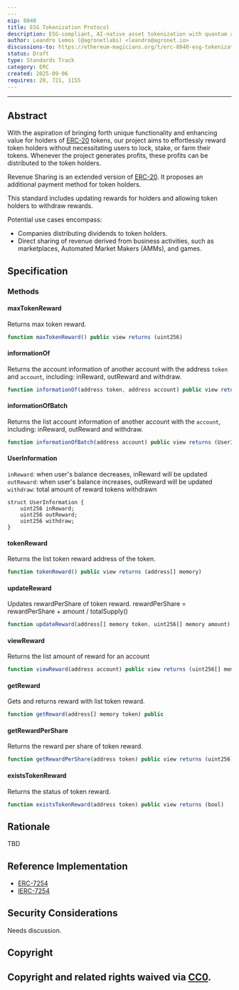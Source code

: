 ```yaml
---
---
eip: 8040
title: ESG Tokenization Protocol
description: ESG-compliant, AI-native asset tokenization with quantum auditability and lifecycle integrity.
author: Leandro Lemos (@agronetlabs) <leandro@agronet.io>
discussions-to: https://ethereum-magicians.org/t/erc-8040-esg-tokenization-protocol/25846
status: Draft
type: Standards Track
category: ERC
created: 2025-09-06
requires: 20, 721, 1155
---
```

---

## Abstract

With the aspiration of bringing forth unique functionality and enhancing value for holders of [ERC-20](./eip-20.md) tokens, our project aims to effortlessly reward token holders without necessitating users to lock, stake, or farm their tokens. Whenever the project generates profits, these profits can be distributed to the token holders.

Revenue Sharing is an extended version of [ERC-20](./eip-20.md). It proposes an additional payment method for token holders.

This standard includes updating rewards for holders and allowing token holders to withdraw rewards.

Potential use cases encompass:

* Companies distributing dividends to token holders.
* Direct sharing of revenue derived from business activities, such as marketplaces, Automated Market Makers (AMMs), and games.


## Specification

### Methods

#### maxTokenReward

Returns  max token reward.

``` js
function maxTokenReward() public view returns (uint256)
```

#### informationOf

Returns the account information of another account with the address `token` and `account`, including: inReward, outReward and withdraw.

``` js
function informationOf(address token, address account) public view returns (UserInformation memory)
```

#### informationOfBatch

Returns the list account information of another account with the `account`, including: inReward, outReward and withdraw.

``` js
function informationOfBatch(address account) public view returns (UserInformation[] memory)
```

#### UserInformation

`inReward`: when user's balance decreases, inReward will be updated
`outReward`: when user's balance increases, outReward will be updated
`withdraw`: total amount of reward tokens withdrawn

```solidity
struct UserInformation {
    uint256 inReward;
    uint256 outReward;
    uint256 withdraw;
}
```

#### tokenReward

Returns the list token reward address of the token.

``` js
function tokenReward() public view returns (address[] memory)
```

#### updateReward

Updates rewardPerShare of token reward.
rewardPerShare = rewardPerShare + amount / totalSupply()

``` js
function updateReward(address[] memory token, uint256[] memory amount) public
```

#### viewReward

Returns the list amount of reward for an account

``` js
function viewReward(address account) public view returns (uint256[] memory)
```

#### getReward

Gets and returns reward with list token reward.

``` js
function getReward(address[] memory token) public
```

#### getRewardPerShare

Returns the reward per share of token reward.

``` js
function getRewardPerShare(address token) public view returns (uint256)
```

#### existsTokenReward

Returns the status of token reward.

``` js
function existsTokenReward(address token) public view returns (bool)
```

## Rationale

TBD

## Reference Implementation

* [ERC-7254](../assets/eip-7254/ERC7254.sol)
* [IERC-7254](../assets/eip-7254/IERC7254.sol)

## Security Considerations

Needs discussion.

## Copyright

Copyright and related rights waived via [CC0](../LICENSE.md).
---
